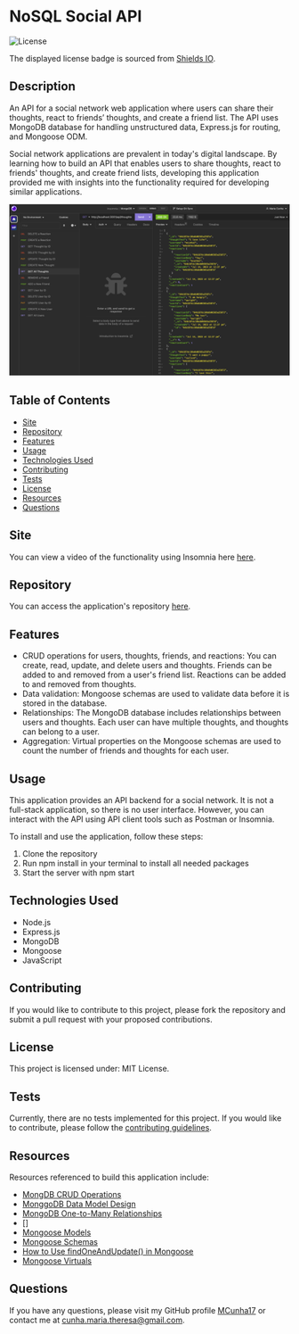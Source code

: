 # NoSQL Social API

![License](https://img.shields.io/badge/license-MIT%20License-blue.svg)

The displayed license badge is sourced from <a href="https://shields.io/category/license">Shields IO</a>.

## Description
An API for a social network web application where users can share their thoughts, react to friends’ thoughts, and create a friend list. The API uses MongoDB database for handling unstructured data, Express.js for routing, and Mongoose ODM.

Social network applications are prevalent in today's digital landscape. By learning how to build an API that enables users to share thoughts, react to friends' thoughts, and create friend lists, developing this application provided me with insights into the functionality required for developing similar applications.

![Screenshot of application](/public/assets/application-screenshot.jpg)

## Table of Contents
* [Site](#site)
* [Repository](#repository)
* [Features](#features)
* [Usage](#usage)
* [Technologies Used](#technologies-used)
* [Contributing](#contributing)
* [Tests](#tests)
* [License](#license)
* [Resources](#resources)
* [Questions](#questions)

## Site
You can view a video of the functionality using Insomnia here [here](https://drive.google.com/file/d/1NTddNbJELPA3zj0SpjmnzcTY9BrMNdtj/view?usp=sharing).

## Repository
You can access the application's repository [here](https://github.com/MCunha17/nosql-social-api).

## Features
* CRUD operations for users, thoughts, friends, and reactions: You can create, read, update, and delete users and thoughts. Friends can be added to and removed from a user's friend list. Reactions can be added to and removed from thoughts.
* Data validation: Mongoose schemas are used to validate data before it is stored in the database.
* Relationships: The MongoDB database includes relationships between users and thoughts. Each user can have multiple thoughts, and thoughts can belong to a user.
* Aggregation: Virtual properties on the Mongoose schemas are used to count the number of friends and thoughts for each user.

## Usage
This application provides an API backend for a social network. It is not a full-stack application, so there is no user interface. However, you can interact with the API using API client tools such as Postman or Insomnia.

To install and use the application, follow these steps:

1. Clone the repository
2. Run npm install in your terminal to install all needed packages
3. Start the server with npm start

## Technologies Used
* Node.js
* Express.js
* MongoDB
* Mongoose
* JavaScript

## Contributing
If you would like to contribute to this project, please fork the repository and submit a pull request with your proposed contributions.

## License
This project is licensed under: MIT License.

## Tests
Currently, there are no tests implemented for this project. If you would like to contribute, please follow the [contributing guidelines](#contributing).

## Resources
Resources referenced to build this application include:
* [MongDB CRUD Operations](https://www.mongodb.com/docs/manual/crud/)
* [MonggoDB Data Model Design](https://www.mongodb.com/docs/manual/core/data-model-design/#std-label-data-modeling-embedding)
* [MongoDB One-to-Many Relationships](https://www.mongodb.com/docs/manual/tutorial/model-embedded-one-to-many-relationships-between-documents/)
* []
* [Mongoose Models](https://mongoosejs.com/docs/models.html)
* [Mongoose Schemas](https://mongoosejs.com/docs/guide.html)
* [How to Use findOneAndUpdate() in Mongoose](https://mongoosejs.com/docs/tutorials/findoneandupdate.html)
* [Mongoose Virtuals](https://mongoosejs.com/docs/tutorials/virtuals.html)

## Questions
If you have any questions, please visit my GitHub profile [MCunha17](https://github.com/MCunha17) or contact me at cunha.maria.theresa@gmail.com.